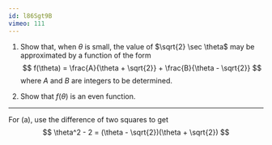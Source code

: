 ```yaml
---
id: l86Sgt9B
vimeo: 111
---
```


 1. Show that, when $\theta$ is small, the value of $\sqrt{2} \sec \theta$ may be approximated by a function of the form
    $$
    f(\theta) = \frac{A}{\theta + \sqrt{2}} + \frac{B}{\theta - \sqrt{2}}
    $$
    where $A$ and $B$ are integers to be determined.

 1. Show that $f(\theta)$ is an even function.

---

For (a), use the difference of two squares to get
$$
\theta^2 - 2 = (\theta - \sqrt{2})(\theta + \sqrt{2})
$$
